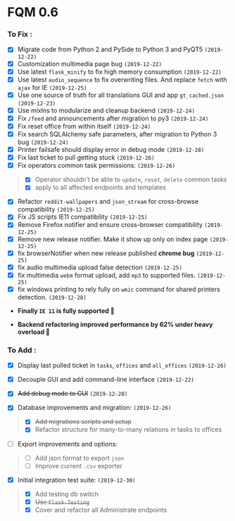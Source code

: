 # FQM 0.6

### To Fix :

- [x] Migrate code from Python 2 and PySide to Python 3 and PyQT5 `(2019-12-22)`
- [x] Customization multimedia page bug `(2019-12-22)`
- [x] Use latest `flask_minify` to fix high memory consumption `(2019-12-22)`
- [x] Use latest `audio_sequence` to fix overwriting files. And replace `fetch` with `ajax` for IE `(2019-12-25)`
- [x] Use one source of truth for all translations GUI and app `gt_cached.json` `(2019-12-23)`
- [x] Use mixIns to modularize and cleanup backend `(2019-12-24)`
- [x] Fix `/feed` and announcements after migration to py3 `(2019-12-24)`
- [x] Fix reset office from within itself `(2019-12-24)`
- [x] Fix search SQLAlchemy safe parameters, after migration to Python 3 bug `(2019-12-24)`
- [x] Printer failsafe should display error in debug mode `(2019-12-28)`
- [x] Fix last ticket to pull getting stuck `(2019-12-26)`
- [x] Fix operators common task permissions: `(2019-12-26)`
> - [x] Operator shouldn't be able to `update`, `reset`, `delete` common tasks
> - [x] apply to all affected endpoints and templates
- [x] Refactor `reddit-wallpapers` and `json_stream` for cross-browse compatibility `(2019-12-25)`
- [x] Fix JS scripts IE11 compatibility `(2019-12-25)`
- [x] Remove Firefox notifier and ensure cross-browser compatibility `(2019-12-25)`
- [x] Remove new release notifier. Make it show up only on index page `(2019-12-25)`
- [x] fix browserNotifier when new release published __chrome bug__ `(2019-12-25)`
- [x] fix audio multimedia upload false detection `(2019-12-25)`
- [x] fix multimedia `webm` format upload, add `mp3` to supported files. `(2019-12-25)`
- [x] fix windows printing to rely fully on `wmic` command for shared printers detection. `(2019-12-28)`

- **Finally `IE 11` is fully supported 🚀**

- **Backend refactoring improved performance by 62% under heavy overload 🚀**
 
### To Add :

- [x] Display last pulled ticket in `tasks`, `offices` and `all_offices` `(2019-12-26)`
- [x] Decouple GUI and add command-line interface `(2019-12-22)`
- [x] ~~Add debug mode to GUI~~ `(2019-12-28)`

- [x] Database improvements and migration: `(2019-12-26)`
> - [x] ~~Add migrations scripts and setup~~
> - [x] Refactor structure for many-to-many relations in tasks to offices

- [ ] Export improvements and options:
> - [ ] Add json format to export `json`
> - [ ] Improve current `.csv` exporter


- [x] Initial integration test suite: `(2019-12-30)`
> - [x] Add testing db switch
> - [x] ~~Use `Flask-Testing`~~
> - [x] Cover and refactor all Administrate endpoints
